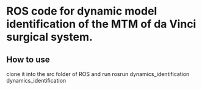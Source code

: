# ROS code for dynamic model identification of the MTM of da Vinci surgical system.

## How to use
clone it into the src folder of ROS and run
rosrun dynamics_identification dynamics_identification
